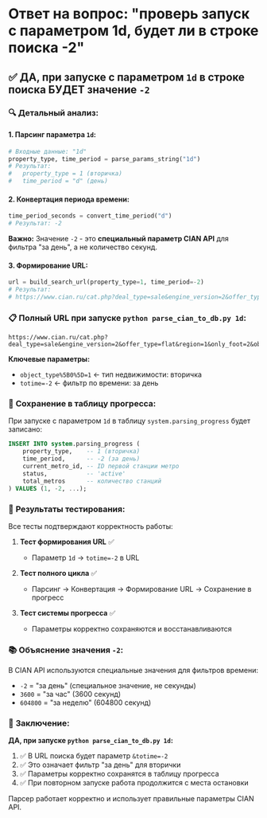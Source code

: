 # Ответ на вопрос: "проверь запуск с параметром 1d, будет ли в строке поиска -2"

## ✅ **ДА, при запуске с параметром `1d` в строке поиска БУДЕТ значение `-2`**

### 🔍 **Детальный анализ:**

#### 1. **Парсинг параметра `1d`:**
```python
# Входные данные: "1d"
property_type, time_period = parse_params_string("1d")
# Результат:
#   property_type = 1 (вторичка)
#   time_period = "d" (день)
```

#### 2. **Конвертация периода времени:**
```python
time_period_seconds = convert_time_period("d")
# Результат: -2
```

**Важно:** Значение `-2` - это **специальный параметр CIAN API** для фильтра "за день", а не количество секунд.

#### 3. **Формирование URL:**
```python
url = build_search_url(property_type=1, time_period=-2)
# Результат:
# https://www.cian.ru/cat.php?deal_type=sale&engine_version=2&offer_type=flat&region=1&only_foot=2&object_type%5B0%5D=1&totime=-2
```

### 📋 **Полный URL при запуске `python parse_cian_to_db.py 1d`:**

```
https://www.cian.ru/cat.php?deal_type=sale&engine_version=2&offer_type=flat&region=1&only_foot=2&object_type%5B0%5D=1&totime=-2
```

**Ключевые параметры:**
- `object_type%5B0%5D=1` ← тип недвижимости: вторичка
- `totime=-2` ← фильтр по времени: за день

### 🔄 **Сохранение в таблицу прогресса:**

При запуске с параметром `1d` в таблицу `system.parsing_progress` будет записано:
```sql
INSERT INTO system.parsing_progress (
    property_type,    -- 1 (вторичка)
    time_period,      -- -2 (за день)
    current_metro_id, -- ID первой станции метро
    status,           -- 'active'
    total_metros      -- количество станций
) VALUES (1, -2, ...);
```

### 🧪 **Результаты тестирования:**

Все тесты подтверждают корректность работы:

1. **Тест формирования URL** ✅
   - Параметр `1d` → `totime=-2` в URL

2. **Тест полного цикла** ✅
   - Парсинг → Конвертация → Формирование URL → Сохранение в прогресс

3. **Тест системы прогресса** ✅
   - Параметры корректно сохраняются и восстанавливаются

### 📚 **Объяснение значения `-2`:**

В CIAN API используются специальные значения для фильтров времени:
- `-2` = "за день" (специальное значение, не секунды)
- `3600` = "за час" (3600 секунд)
- `604800` = "за неделю" (604800 секунд)

### 🎯 **Заключение:**

**ДА, при запуске `python parse_cian_to_db.py 1d`:**
1. ✅ В URL поиска будет параметр `&totime=-2`
2. ✅ Это означает фильтр "за день" для вторички
3. ✅ Параметры корректно сохранятся в таблицу прогресса
4. ✅ При повторном запуске работа продолжится с места остановки

Парсер работает корректно и использует правильные параметры CIAN API.
